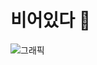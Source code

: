 # 비어있다 🍺
![그래픽](https://user-images.githubusercontent.com/39892463/115950693-c7367d80-a517-11eb-8c81-4c669ff5b5a7.png)

